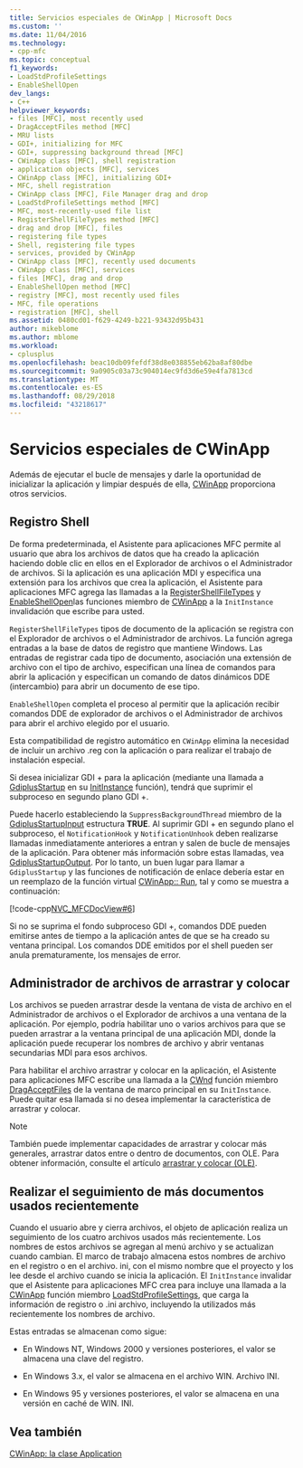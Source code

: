 ```yaml
---
title: Servicios especiales de CWinApp | Microsoft Docs
ms.custom: ''
ms.date: 11/04/2016
ms.technology:
- cpp-mfc
ms.topic: conceptual
f1_keywords:
- LoadStdProfileSettings
- EnableShellOpen
dev_langs:
- C++
helpviewer_keywords:
- files [MFC], most recently used
- DragAcceptFiles method [MFC]
- MRU lists
- GDI+, initializing for MFC
- GDI+, suppressing background thread [MFC]
- CWinApp class [MFC], shell registration
- application objects [MFC], services
- CWinApp class [MFC], initializing GDI+
- MFC, shell registration
- CWinApp class [MFC], File Manager drag and drop
- LoadStdProfileSettings method [MFC]
- MFC, most-recently-used file list
- RegisterShellFileTypes method [MFC]
- drag and drop [MFC], files
- registering file types
- Shell, registering file types
- services, provided by CWinApp
- CWinApp class [MFC], recently used documents
- CWinApp class [MFC], services
- files [MFC], drag and drop
- EnableShellOpen method [MFC]
- registry [MFC], most recently used files
- MFC, file operations
- registration [MFC], shell
ms.assetid: 0480cd01-f629-4249-b221-93432d95b431
author: mikeblome
ms.author: mblome
ms.workload:
- cplusplus
ms.openlocfilehash: beac10db09fefdf38d8e038855eb62ba8af80dbe
ms.sourcegitcommit: 9a0905c03a73c904014ec9fd3d6e59e4fa7813cd
ms.translationtype: MT
ms.contentlocale: es-ES
ms.lasthandoff: 08/29/2018
ms.locfileid: "43218617"
---
```

# <a name="special-cwinapp-services"></a>Servicios especiales de CWinApp
Además de ejecutar el bucle de mensajes y darle la oportunidad de inicializar la aplicación y limpiar después de ella, [CWinApp](../mfc/reference/cwinapp-class.md) proporciona otros servicios.  
  
##  <a name="_core_shell_registration"></a> Registro Shell  
 De forma predeterminada, el Asistente para aplicaciones MFC permite al usuario que abra los archivos de datos que ha creado la aplicación haciendo doble clic en ellos en el Explorador de archivos o el Administrador de archivos. Si la aplicación es una aplicación MDI y especifica una extensión para los archivos que crea la aplicación, el Asistente para aplicaciones MFC agrega las llamadas a la [RegisterShellFileTypes](../mfc/reference/cwinapp-class.md#registershellfiletypes) y [EnableShellOpen](../mfc/reference/cwinapp-class.md#enableshellopen)las funciones miembro de [CWinApp](../mfc/reference/cwinapp-class.md) a la `InitInstance` invalidación que escribe para usted.  
  
 `RegisterShellFileTypes` tipos de documento de la aplicación se registra con el Explorador de archivos o el Administrador de archivos. La función agrega entradas a la base de datos de registro que mantiene Windows. Las entradas de registrar cada tipo de documento, asociación una extensión de archivo con el tipo de archivo, especifican una línea de comandos para abrir la aplicación y especifican un comando de datos dinámicos DDE (intercambio) para abrir un documento de ese tipo.  
  
 `EnableShellOpen` completa el proceso al permitir que la aplicación recibir comandos DDE de explorador de archivos o el Administrador de archivos para abrir el archivo elegido por el usuario.  
  
 Esta compatibilidad de registro automático en `CWinApp` elimina la necesidad de incluir un archivo .reg con la aplicación o para realizar el trabajo de instalación especial.  
  
 Si desea inicializar GDI + para la aplicación (mediante una llamada a [GdiplusStartup](/windows/desktop/api/gdiplusinit/nf-gdiplusinit-gdiplusstartup) en su [InitInstance](../mfc/reference/cwinapp-class.md#initinstance) función), tendrá que suprimir el subproceso en segundo plano GDI +.  
  
 Puede hacerlo estableciendo la `SuppressBackgroundThread` miembro de la [GdiplusStartupInput](/windows/desktop/api/gdiplusinit/ns-gdiplusinit-gdiplusstartupinput) estructura **TRUE**. Al suprimir GDI + en segundo plano el subproceso, el `NotificationHook` y `NotificationUnhook` deben realizarse llamadas inmediatamente anteriores a entran y salen de bucle de mensajes de la aplicación. Para obtener más información sobre estas llamadas, vea [GdiplusStartupOutput](/windows/desktop/api/gdiplusinit/ns-gdiplusinit-gdiplusstartupoutput). Por lo tanto, un buen lugar para llamar a `GdiplusStartup` y las funciones de notificación de enlace debería estar en un reemplazo de la función virtual [CWinApp:: Run](../mfc/reference/cwinapp-class.md#run), tal y como se muestra a continuación:  
  
 [!code-cpp[NVC_MFCDocView#6](../mfc/codesnippet/cpp/special-cwinapp-services_1.cpp)]  
  
 Si no se suprima el fondo subproceso GDI +, comandos DDE pueden emitirse antes de tiempo a la aplicación antes de que se ha creado su ventana principal. Los comandos DDE emitidos por el shell pueden ser anula prematuramente, los mensajes de error.  
  
##  <a name="_core_file_manager_drag_and_drop"></a> Administrador de archivos de arrastrar y colocar  
 Los archivos se pueden arrastrar desde la ventana de vista de archivo en el Administrador de archivos o el Explorador de archivos a una ventana de la aplicación. Por ejemplo, podría habilitar uno o varios archivos para que se pueden arrastrar a la ventana principal de una aplicación MDI, donde la aplicación puede recuperar los nombres de archivo y abrir ventanas secundarias MDI para esos archivos.  
  
 Para habilitar el archivo arrastrar y colocar en la aplicación, el Asistente para aplicaciones MFC escribe una llamada a la [CWnd](../mfc/reference/cwnd-class.md) función miembro [DragAcceptFiles](../mfc/reference/cwnd-class.md#dragacceptfiles) de la ventana de marco principal en su `InitInstance`. Puede quitar esa llamada si no desea implementar la característica de arrastrar y colocar.  
  
> [!NOTE]
>  También puede implementar capacidades de arrastrar y colocar más generales, arrastrar datos entre o dentro de documentos, con OLE. Para obtener información, consulte el artículo [arrastrar y colocar (OLE)](../mfc/drag-and-drop-ole.md).  
  
##  <a name="_core_keeping_track_of_the_most_recently_used_documents"></a> Realizar el seguimiento de más documentos usados recientemente  
 Cuando el usuario abre y cierra archivos, el objeto de aplicación realiza un seguimiento de los cuatro archivos usados más recientemente. Los nombres de estos archivos se agregan al menú archivo y se actualizan cuando cambian. El marco de trabajo almacena estos nombres de archivo en el registro o en el archivo. ini, con el mismo nombre que el proyecto y los lee desde el archivo cuando se inicia la aplicación. El `InitInstance` invalidar que el Asistente para aplicaciones MFC crea para incluye una llamada a la [CWinApp](../mfc/reference/cwinapp-class.md) función miembro [LoadStdProfileSettings](../mfc/reference/cwinapp-class.md#loadstdprofilesettings), que carga la información de registro o .ini archivo, incluyendo la utilizados más recientemente los nombres de archivo.  
  
 Estas entradas se almacenan como sigue:  
  
-   En Windows NT, Windows 2000 y versiones posteriores, el valor se almacena una clave del registro.  
  
-   En Windows 3.x, el valor se almacena en el archivo WIN. Archivo INI.  
  
-   En Windows 95 y versiones posteriores, el valor se almacena en una versión en caché de WIN. INI.  
  
## <a name="see-also"></a>Vea también  
 [CWinApp: la clase Application](../mfc/cwinapp-the-application-class.md)